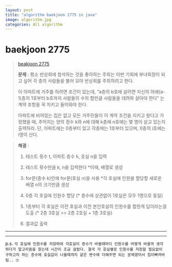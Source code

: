 ```yaml
---  
layout: post  
title: "algorithm baekjoon 2775 in java"  
image: algorithm.jpg  
categories: All algorithm  
---  
```


# baekjoon 2775  

> [beakjoon 2775](https://www.acmicpc.net/problem/2775)  
>   
> **문제** : 평소 반상회에 참석하는 것을 좋아하는 주희는 이번 기회에 부녀회장이 되고 싶어 각 층의 사람들을 불러 모아 반상회를 주최하려고 한다.  
> 
> 이 아파트에 거주를 하려면 조건이 있는데, “a층의 b호에 살려면 자신의 아래(a-1)층의 1호부터 b호까지 사람들의 수의 합만큼 사람들을 데려와 살아야 한다” 는 계약 조항을 꼭 지키고 들어와야 한다.  
>
> 아파트에 비어있는 집은 없고 모든 거주민들이 이 계약 조건을 지키고 왔다고 가정했을 때, 주어지는 양의 정수 k와 n에 대해 k층에 n호에는 몇 명이 살고 있는지 출력하라. 단, 아파트에는 0층부터 있고 각층에는 1호부터 있으며, 0층의 i호에는 i명이 산다.  

> **해결** :  
> 1. 테스트 횟수 t, 아파트 층수 k, 호실 n을 입력   
> 
> 2. 테스트 횟수만큼 k, n을 입력한다 *이때, 배열로 생성  
> 
> 3. for문(층수 k)안에 for문(호실 n)을 사용 *각 호실에 인원을 할당할 새로운 배열 n의 크기만큼 생성  
>
> 4. 0층 각 호실에 인원수 할당 (* 층수에 상관없이 1호실은 모두 1명으로 동일)
>
> 5. 1층부터 각 호실은 이전 호실과 이전 본인호실의 인원수를 합한게 답이라는걸 도출 (* 2층 3호실 >> 2층 2호실 + 1층 3호실)  
>
> 6. 결과값 출력  

---  

<script src="https://gist.github.com/nnlog/ddc62a60bb3d3814e8c6c0798500a282.js"></script>  

---   

p.s. `각 호실에 인원수를 저장하여 각호실이 층수가 바뀔때마다 인원수를 어떻게 바꿀까 생각하다가 알고리즘을 찾는데 시간이 조금 걸렸다. 결국 각 호실별로 인원수를 저장할 필요없이 구하고자 하는 층수에 호실값이 나올때까지 같은 변수에 더해주면 되는 문제였어서 힘이빠져버림.. 🙄`  
